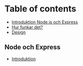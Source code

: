 # Table of contents

* [Introduktion Node.js och Express](README.md)
* [Hur funkar det?](hur-funkar-det.md)
* [Design](design.md)

## Node och Express

* [Introduktion](node-och-express/introduktion.md)


